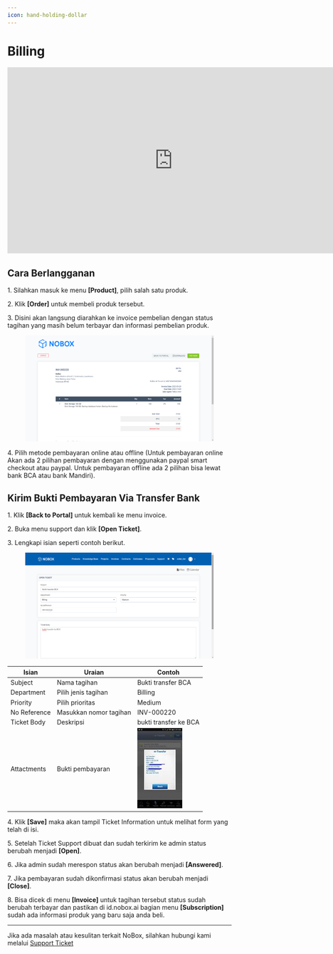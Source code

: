 ```yaml
---
icon: hand-holding-dollar
---
```


# Billing


<iframe width="742" height="418" src="https://www.youtube.com/embed/0ectimbtruk" title="Pengenalan Tampilan NoBox" frameborder="0" allow="accelerometer; autoplay; clipboard-write; encrypted-media; gyroscope; picture-in-picture; web-share" referrerpolicy="strict-origin-when-cross-origin" allowfullscreen></iframe>


## **Cara Berlangganan**

1\. Silahkan masuk ke menu **\[Product]**, pilih salah satu produk.

2\. Klik **\[Order]** untuk membeli produk tersebut.

3\. Disini akan langsung diarahkan ke invoice pembelian dengan status tagihan yang masih belum terbayar dan informasi pembelian produk.

<figure><img src="../.gitbook/assets/Information.png" alt=""><figcaption></figcaption></figure>

4\. Pilih metode pembayaran online atau offline (Untuk pembayaran online Akan ada 2 pilihan pembayaran dengan menggunakan paypal smart checkout atau paypal. Untuk pembayaran offline ada 2 pilihan bisa lewat bank BCA atau bank Mandiri).

## **Kirim Bukti Pembayaran Via Transfer Bank**

1\. Klik **\[Back to Portal]** untuk kembali ke menu invoice.

2\. Buka menu support dan klik **\[Open Ticket]**.

3\. Lengkapi isian seperti contoh berikut.

<figure><img src="../.gitbook/assets/Ticket.png" alt=""><figcaption></figcaption></figure>

| Isian        | Uraian                 | Contoh                          |
| ------------ | ---------------------- | ------------------------------- |
| Subject      | Nama tagihan           | Bukti transfer BCA              |
| Department   | Pilih jenis tagihan    | Billing                         |
| Priority     | Pilih prioritas        | Medium                          |
| No Reference | Masukkan nomor tagihan | INV-000220                      |
| Ticket Body  | Deskripsi              | bukti transfer ke BCA           |
| Attactments  | Bukti pembayaran       | ![](../.gitbook/assets/tf.jpeg) |

4\. Klik **\[Save]** maka akan tampil Ticket Information untuk melihat form yang telah di isi.

5\. Setelah Ticket Support dibuat dan sudah terkirim ke admin status berubah menjadi **\[Open]**.

6\. Jika admin sudah merespon status akan berubah menjadi **\[Answered]**.

7\. Jika pembayaran sudah dikonfirmasi status akan berubah menjadi **\[Close]**.

8\. Bisa dicek di menu **\[Invoice]** untuk tagihan tersebut status sudah berubah terbayar dan pastikan di id.nobox.ai bagian menu **\[Subscription]** sudah ada informasi produk yang baru saja anda beli.

***

Jika ada masalah atau kesulitan terkait NoBox, silahkan hubungi kami melalui [Support Ticket](https://crm.mynobox.com/clients/tickets)
